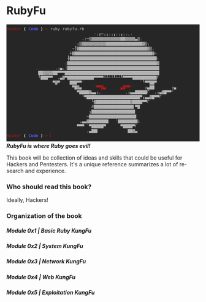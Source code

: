 # RubyFu

![Wireshark](images/other/rubyfu.png)
***RubyFu is where Ruby goes evil!*** 


This book will be collection of ideas and skills that could be useful for Hackers and Pentesters. It's a unique reference summarizes a lot of re-search and experience.



### Who should read this book?
Ideally, Hackers!

### Organization of the book
##### Module 0x1 | Basic Ruby KungFu
##### Module 0x2 | System KungFu
##### Module 0x3 | Network KungFu
##### Module 0x4 | Web KungFu
##### Module 0x5 | Exploitation KungFu


